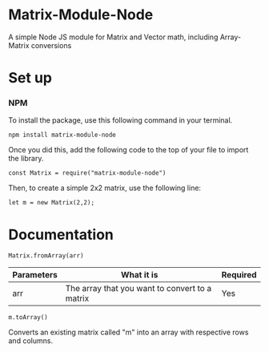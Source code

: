 # Matrix-Module-Node
A simple Node JS module for Matrix and Vector math, including Array-Matrix conversions


# Set up

### NPM

To install the package, use this following command in your terminal.


```npm install matrix-module-node```

Once you did this, add the following code to the top of your file to import the library.

```
const Matrix = require("matrix-module-node")
```

Then, to create a simple 2x2 matrix, use the following line:

```
let m = new Matrix(2,2);
```


# Documentation

```Matrix.fromArray(arr)```

Parameters    |    What it is   |  Required
--------------|-----------------|-----------
arr           |  The array that you want to convert to a matrix | Yes


```m.toArray()```

Converts an existing matrix called "m" into an array with respective rows and columns.

